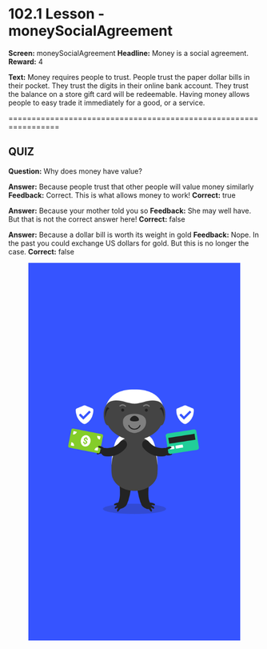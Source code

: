 # 102.1 Lesson - moneySocialAgreement

**Screen:** moneySocialAgreement
**Headline:** Money is a social agreement.
**Reward:** 4

**Text:** Money requires people to trust. People trust the paper dollar bills in their pocket. They trust the digits in their online bank account. They trust the balance on a store gift card will be redeemable. Having money allows people to easy trade it immediately for a good, or a service.


=================================================================

## QUIZ

**Question:** Why does money have value?

**Answer:** Because people trust that other people will value money similarly
**Feedback:** Correct. This is what allows money to work!
**Correct:** true

**Answer:** Because your mother told you so
**Feedback:** She may well have. But that is not the correct answer here!
**Correct:** false

**Answer:** Because a dollar bill is worth its weight in gold
**Feedback:** Nope. In the past you could exchange US dollars for gold. But this is no longer the case.
**Correct:** false


<figure><img src="../.gitbook/assets/image (15).png" alt=""><figcaption></figcaption></figure>

